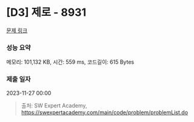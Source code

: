 # [D3] 제로 - 8931 

[문제 링크](https://swexpertacademy.com/main/code/problem/problemDetail.do?contestProbId=AW5jBWLq7jwDFATQ) 

### 성능 요약

메모리: 101,132 KB, 시간: 559 ms, 코드길이: 615 Bytes

### 제출 일자

2023-11-27 00:00



> 출처: SW Expert Academy, https://swexpertacademy.com/main/code/problem/problemList.do